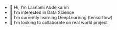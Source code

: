 - 👋 Hi, I’m Lasnami Abdelkarim 
- 👀 I’m interested in Data Science
- 🌱 I’m currently learning DeepLearning (tensorflow)
- 💞️ I’m looking to collaborate on real world project 

<!---
LasnamiWalid16/LasnamiWalid16 is a ✨ special ✨ repository because its `README.md` (this file) appears on your GitHub profile.
You can click the Preview link to take a look at your changes.
--->
